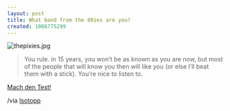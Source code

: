 ```yaml
---
layout: post
title: What band from the 80ies are you?
created: 1086775299
---
```

![thepixies.jpg][]

> You rule. in 15 years, you won’t be as known as you are now, but most
> of the people that will know you then will like you (or else I’ll beat
> them with a stick). You’re nice to listen to.

[Mach den Test!][]

/via [Isotopp][]

  [thepixies.jpg]: http://images.quizilla.com/M/MargeLoves/1059178711_sthepixies.JPG
  [Mach den Test!]: http://quizilla.com/users/MargeLoves/quizzes/What%20band%20from%20the%2080s%20are%20you%3F/
  [Isotopp]: http://blog.koehntopp.de/archives/346_What_band_from_the_80ies_are_you.html
